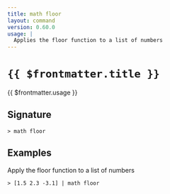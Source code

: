 ```yaml
---
title: math floor
layout: command
version: 0.60.0
usage: |
  Applies the floor function to a list of numbers
---
```


# `{{ $frontmatter.title }}`

<div style='white-space: pre-wrap;'>{{ $frontmatter.usage }}</div>

## Signature

```> math floor ```

## Examples

Apply the floor function to a list of numbers
```shell
> [1.5 2.3 -3.1] | math floor
```
